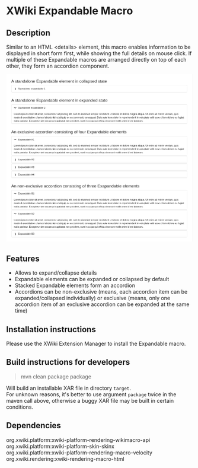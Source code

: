 # XWiki Expandable Macro

## Description
Similar to an HTML &lt;details&gt; element, this macro enables information to be displayed in short form first, while 
showing the full details on mouse click.
If multiple of these Expandable macros are arranged directly on top of each other, they form an accordion component.

![expandable.png](preview/expandable.png)

## Features

- Allows to expand/collapse details
- Expandable elements can be expanded or collapsed by default
- Stacked Expandable elements form an accordion
- Accordions can be non-exclusive (means, each accordion item can be expanded/collapsed individually) or exclusive
  (means, only one accordion item of an exclusive accordion can be expanded at the same time)

## Installation instructions

Please use the XWiki Extension Manager to install the Expandable macro.

## Build instructions for developers

> mvn clean package package

Will build an installable XAR file in directory `target`.<br>
For unknown reasons, it's better to use argument `package` twice in the maven call above, otherwise a buggy XAR file
may be built in certain conditions.

## Dependencies
org.xwiki.platform:xwiki-platform-rendering-wikimacro-api</br>
org.xwiki.platform:xwiki-platform-skin-skinx</br>
org.xwiki.platform:xwiki-platform-rendering-macro-velocity</br>
org.xwiki.rendering:xwiki-rendering-macro-html</br>
